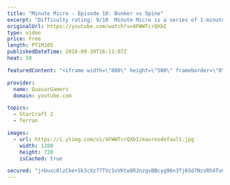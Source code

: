 ```yaml
---
title: "Minute Micro - Episode 18: Bunker vs Spine"
excerpt: "Difficulty rating: 9/10  Minute Micro is a series of 1-minute videos explaining how to perform common micro techniques. This episode is on killing spines with bunkers.  twitch.tv/Quasarprintf"
originalUrl: https://youtube.com/watch?v=4FWWTcrQXbI
type: video
price: Free
length: PT1M10S
publishedDateTime: 2018-09-30T16:11:07Z
heat: 50

featuredContent: "<iframe width=\"800\" height=\"500\" frameborder=\"0\" src=\"https://www.youtube.com/embed/4FWWTcrQXbI\" allow=\"accelerometer; autoplay; encrypted-media; gyroscope; picture-in-picture\" allowfullscreen></iframe>"

provider:
  name: QuasarGamers
  domain: youtube.com

topics:
  - StarCraft 2
  - Terran

images:
  - url: https://i.ytimg.com/vi/4FWWTcrQXbI/maxresdefault.jpg
    width: 1280
    height: 720
    isCached: true

secured: "j+buxc0lzCke+Sk3cXz77TVc1vVKtw8RJnzgvBBcyg96n3Tj6Sd7NzsRh4TuCKk27LaZxGoGc41kVYpuvKY9cGZqdykZGkKoDt9c8RNpQm5+FECs1iEno67/WmdoS8eTpQOgCxOktcXPLYdy4TjcHTLPlcQ0POpRX9+xn+eaNXme7ZDRQgqptdrR9Zx+XYE7yfHrleMuVaCRNVv5ZMVSK0MlGF1EzQLr71fX/3c8p6yPKad0d1AzFPrQZ6cva0hbJJM64qiOxf8FWgZnVMy+Kd9zpUt4s8dgmPdGola5AFlblyv8YiPODrhImkNKeQ6O2oTO/aDlXitJ4+zOp+HSldBtUxrtlv8RCLH5Sna5j1feSM9elIRG2pwYuruePfinWJamRFjOsv2nPULNoiAqnQbjseIrWaaAF5dqZZ+/YpQ=;6menLpN2kFY9Z0F/95tDIQ=="
---
```


